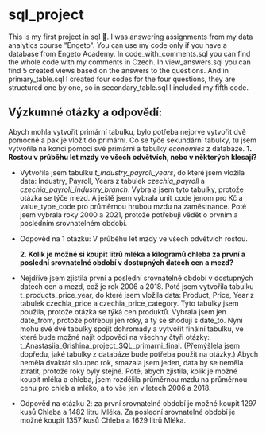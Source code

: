 # sql_project
This is my first project in sql :partying_face:. I was answering assignments from my data analytics course "Engeto". You can use my code only if you have a database from Engeto Academy. In code_with_comments.sql you can find the whole code with my comments in Czech. In view_answers.sql you can find 5 created views based on the answers to the questions. And in primary_table.sql I created four codes for the four questions, they are structured one by one, so in secondary_table.sql I included my fifth code.

## Výzkumné otázky a odpovědí:
Abych mohla vytvořit primární tabulku, bylo potřeba nejprve vytvořit dvě pomocné a pak je vložit do primární. Co se týče sekundární tabulky, tu jsem vytvořila na konci pomocí své primární a tabulky _economies_ z databáze.
  **1.	Rostou v průběhu let mzdy ve všech odvětvích, nebo v některých klesají?**
* Vytvořila jsem tabulku _t_industry_payroll_years_, do které jsem vložila data: Industry, Payroll, Years z tabulek _czechia_payroll_ a _czechia_payroll_industry_branch_. Vybrala jsem tyto tabulky, protože otázka se týče mezd. A ještě jsem vybrala unit_code jenom pro Kč a value_type_code pro průměrnou hrubou mzdu na zaměstnance. Poté jsem vybrala roky 2000 a 2021, protože potřebuji vědět o prvním a posledním srovnatelném období.
* Odpověd na 1 otázku: V průběhu let mzdy ve všech odvětvích rostou.

  **2.	Kolik je možné si koupit litrů mléka a kilogramů chleba za první a poslední srovnatelné období v dostupných datech cen a mezd?**
* Nejdříve jsem zjistila první a poslední srovnatelné období v dostupných datech cen a mezd, což je rok 2006 a 2018. Poté jsem vytvořila tabulku t_products_price_year, do které jsem vložila data: Product, Price, Year z tabulek czechia_price a czechia_price_category. Tyto tabulky jsem použila, protože otázka se týká cen produktů. Vybrala jsem jen date_from, protože potřebuji jen roky, a ty se shodují s date_to. Nyní mohu své dvě tabulky spojit dohromady a vytvořit finální tabulku, ve které bude možné najít odpovědi na všechny čtyři otázky: t_Anastasiia_Grishina_project_SQL_primarni_final. (Přemýšlela jsem dopředu, jaké tabulky z databáze bude potřeba použít na otázky.) Abych neměla dvakrát sloupec rok, smazala jsem jeden, data by se neměla ztratit, protože roky byly stejné. Poté, abych zjistila, kolik je možné koupit mléka a chleba, jsem rozdělila průměrnou mzdu na průměrnou cenu pro chleb a mléko, a to vše jen v letech 2006 a 2018.
* Odpověd na otázku 2: za první srovnatelné období je možné koupit 1297 kusů Chleba а 1482 litru Mléka. Za poslední srovnatelné období je možné koupit 1357 kusů Chleba a 1629 litrů Mléka.
